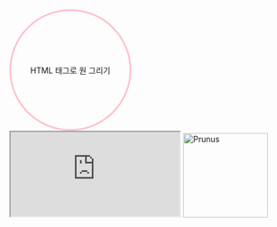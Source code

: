 <div style="width:200px; height:200px; display:flex; align-items:center;
  justify-content:center; border:3px solid pink; border-radius:9999px; padding:5px">
  <span>HTML 태그로 원 그리기</span>
</div>  
<iframe src="https://github.com/yenua/test/blob/main/README.md"></iframe>  


<img width="150" src="http://gstatic.com/webp/gallery/4.jpg" alt="Prunus" title="마크다운은 이미지의 크기를 지정할 수 없으므로, 크기 지정을 위해서는 <img> 태그를 사용해야 합니다.">
